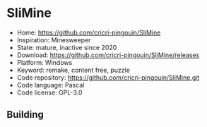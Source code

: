 # SliMine

- Home: https://github.com/cricri-pingouin/SliMine
- Inspiration: Minesweeper
- State: mature, inactive since 2020
- Download: https://github.com/cricri-pingouin/SliMine/releases
- Platform: Windows
- Keyword: remake, content free, puzzle
- Code repository: https://github.com/cricri-pingouin/SliMine.git
- Code language: Pascal
- Code license: GPL-3.0

## Building
